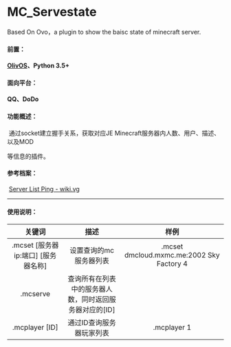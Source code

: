 # MC_Servestate
 Based On Ovo，a plugin to show the baisc state of minecraft server.

#### 前置：

**[	OlivOS](https://github.com/Yorunina/OlivOS)、Python 3.5+**

#### 面向平台：

 **QQ、DoDo**

#### 功能概述：

​	通过socket建立握手关系，获取对应JE Minecraft服务器内人数、用户、描述、以及MOD

等信息的插件。

#### 参考档案：

​	[Server List Ping - wiki.vg](https://wiki.vg/Server_List_Ping)

------

#### 使用说明：

|               关键词                |                          描述                          |                   样例                    |
| :---------------------------------: | :----------------------------------------------------: | :---------------------------------------: |
| .mcset [服务器ip:端口] [服务器名称] |                 设置查询的mc服务器列表                 | .mcset dmcloud.mxmc.me:2002 Sky Factory 4 |
|              .mcserve               | 查询所有在列表中的服务器人数，同时返回服务器对应的[ID] |                                           |
|           .mcplayer [ID]            |                通过ID查询服务器玩家列表                |                .mcplayer 1                |

